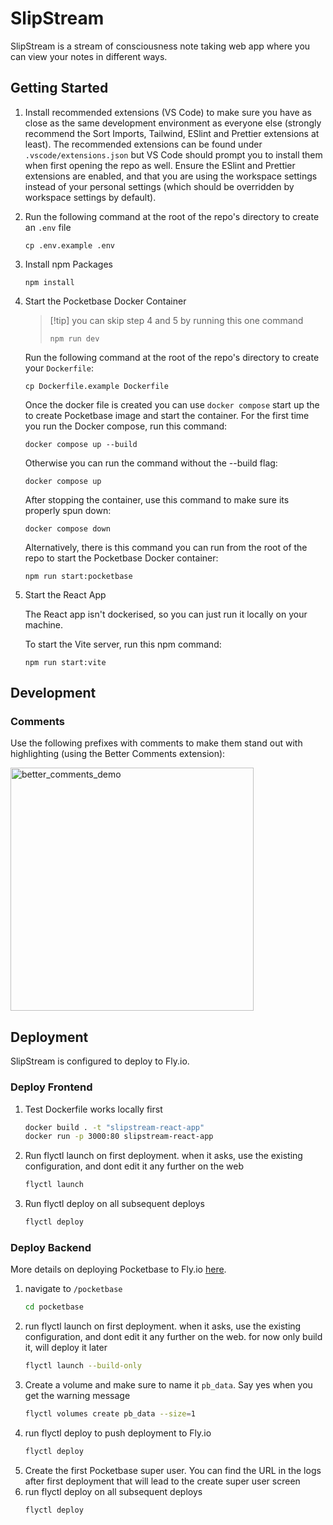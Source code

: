 # SlipStream

SlipStream is a stream of consciousness note taking web app where you can view your notes in different ways.

## Getting Started

1. Install recommended extensions (VS Code) to make sure you have as close as the same development environment as everyone else (strongly recommend the Sort Imports, Tailwind, ESlint and Prettier extensions at least). The recommended extensions can be found under `.vscode/extensions.json` but VS Code should prompt you to install them when first opening the repo as well. Ensure the ESlint and Prettier extensions are enabled, and that you are using the workspace settings instead of your personal settings (which should be overridden by workspace settings by default).

2. Run the following command at the root of the repo's directory to create an `.env` file

   ```
   cp .env.example .env
   ```

3. Install npm Packages

   ```
   npm install
   ```

4. Start the Pocketbase Docker Container

   > [!tip] you can skip step 4 and 5 by running this one command
   >
   > ```
   > npm run dev
   > ```

   Run the following command at the root of the repo's directory to create your `Dockerfile`:

   ```
   cp Dockerfile.example Dockerfile
   ```

   Once the docker file is created you can use `docker compose` start up the to create Pocketbase image and start the container. For the first time you run the Docker compose, run this command:

   ```
   docker compose up --build
   ```

   Otherwise you can run the command without the --build flag:

   ```
   docker compose up
   ```

   After stopping the container, use this command to make sure its properly spun down:

   ```
   docker compose down
   ```

   Alternatively, there is this command you can run from the root of the repo to start the Pocketbase Docker container:

   ```
   npm run start:pocketbase
   ```

5. Start the React App

   The React app isn't dockerised, so you can just run it locally on your machine.

   To start the Vite server, run this npm command:

   ```
   npm run start:vite
   ```

## Development

### Comments

Use the following prefixes with comments to make them stand out with highlighting (using the Better Comments extension):

<img width="389" alt="better_comments_demo" src="https://github.com/wilgru/slipstream-react-app/assets/40753609/2595ddfe-bd86-4a07-bbbf-ed9a837efc6a"><br>

## Deployment

SlipStream is configured to deploy to Fly.io.

### Deploy Frontend

1. Test Dockerfile works locally first
   ```sh
   docker build . -t "slipstream-react-app"
   docker run -p 3000:80 slipstream-react-app
   ```
2. Run flyctl launch on first deployment. when it asks, use the existing configuration, and dont edit it any further on the web
   ```sh
   flyctl launch
   ```
3. Run flyctl deploy on all subsequent deploys
   ```sh
   flyctl deploy
   ```

### Deploy Backend

More details on deploying Pocketbase to Fly.io [here](https://github.com/pocketbase/pocketbase/discussions/537).

1. navigate to `/pocketbase`
   ```sh
   cd pocketbase
   ```
2. run flyctl launch on first deployment. when it asks, use the existing configuration, and dont edit it any further on the web. for now only build it, will deploy it later
   ```sh
   flyctl launch --build-only
   ```
3. Create a volume and make sure to name it `pb_data`. Say yes when you get the warning message
   ```sh
   flyctl volumes create pb_data --size=1
   ```
4. run flyctl deploy to push deployment to Fly.io
   ```sh
   flyctl deploy
   ```
5. Create the first Pocketbase super user. You can find the URL in the logs after first deployment that will lead to the create super user screen
6. run flyctl deploy on all subsequent deploys
   ```sh
   flyctl deploy
   ```
